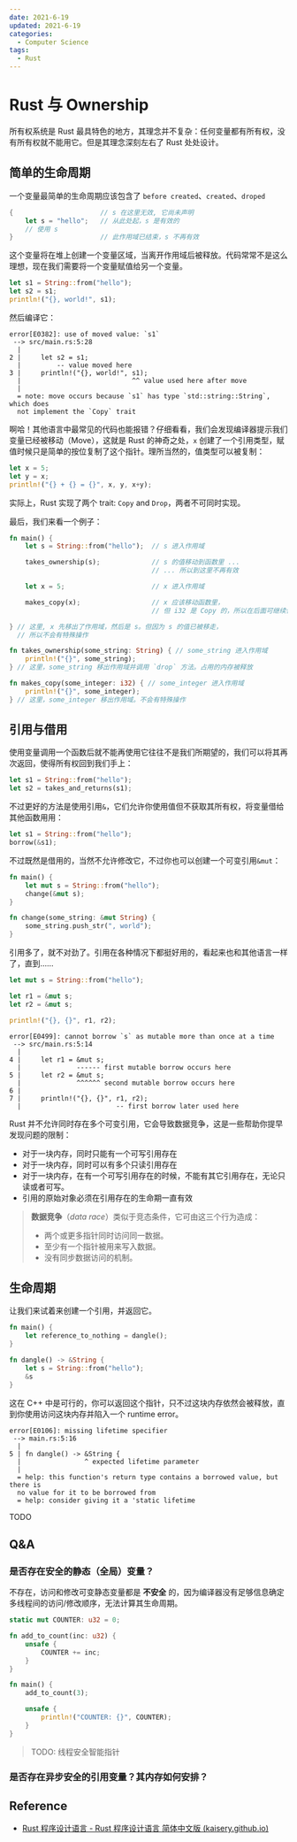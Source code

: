 ```yaml
---
date: 2021-6-19
updated: 2021-6-19
categories:
  - Computer Science
tags:
  - Rust
---
```


# Rust 与 Ownership

所有权系统是 Rust 最具特色的地方，其理念并不复杂：任何变量都有所有权，没有所有权就不能用它。但是其理念深刻左右了 Rust 处处设计。

## 简单的生命周期

一个变量最简单的生命周期应该包含了 `before created`、`created`、`droped`

```rust
{                      // s 在这里无效, 它尚未声明
    let s = "hello";   // 从此处起，s 是有效的
    // 使用 s
}                      // 此作用域已结束，s 不再有效
```

这个变量将在堆上创建一个变量区域，当离开作用域后被释放。代码常常不是这么理想，现在我们需要将一个变量赋值给另一个变量。

```rust
let s1 = String::from("hello");
let s2 = s1;
println!("{}, world!", s1);
```

然后编译它：

```shell
error[E0382]: use of moved value: `s1`
 --> src/main.rs:5:28
  |
2 |     let s2 = s1;
  |         -- value moved here
3 |     println!("{}, world!", s1);
  |                            ^^ value used here after move
  |
  = note: move occurs because `s1` has type `std::string::String`, which does
  not implement the `Copy` trait
```

啊哈！其他语言中最常见的代码也能报错？仔细看看，我们会发现编译器提示我们变量已经被移动（Move），这就是 Rust 的神奇之处，`x` 创建了一个引用类型，赋值时候只是简单的按位复制了这个指针。理所当然的，值类型可以被复制：

```rust
let x = 5;
let y = x;
println!("{} + {} = {}", x, y, x+y);
```

实际上，Rust 实现了两个 trait: `Copy` and `Drop`，两者不可同时实现。

最后，我们来看一个例子：

```rust
fn main() {
    let s = String::from("hello");  // s 进入作用域

    takes_ownership(s);             // s 的值移动到函数里 ...
                                    // ... 所以到这里不再有效

    let x = 5;                      // x 进入作用域

    makes_copy(x);                  // x 应该移动函数里，
                                    // 但 i32 是 Copy 的，所以在后面可继续使用 x

} // 这里, x 先移出了作用域，然后是 s。但因为 s 的值已被移走，
  // 所以不会有特殊操作

fn takes_ownership(some_string: String) { // some_string 进入作用域
    println!("{}", some_string);
} // 这里，some_string 移出作用域并调用 `drop` 方法。占用的内存被释放

fn makes_copy(some_integer: i32) { // some_integer 进入作用域
    println!("{}", some_integer);
} // 这里，some_integer 移出作用域。不会有特殊操作
```

## 引用与借用

使用变量调用一个函数后就不能再使用它往往不是我们所期望的，我们可以将其再次返回，使得所有权回到我们手上：

```rust
let s1 = String::from("hello");
let s2 = takes_and_returns(s1);
```

不过更好的方法是使用引用`&`，它们允许你使用值但不获取其所有权，将变量借给其他函数用用：

```rust
let s1 = String::from("hello");
borrow(&s1);
```

不过既然是借用的，当然不允许修改它，不过你也可以创建一个可变引用`&mut`：

```rust
fn main() {
    let mut s = String::from("hello");
    change(&mut s);
}

fn change(some_string: &mut String) {
    some_string.push_str(", world");
}
```

引用多了，就不对劲了。引用在各种情况下都挺好用的，看起来也和其他语言一样了，直到……

```rust
let mut s = String::from("hello");

let r1 = &mut s;
let r2 = &mut s;

println!("{}, {}", r1, r2);
```

```shell
error[E0499]: cannot borrow `s` as mutable more than once at a time
 --> src/main.rs:5:14
  |
4 |     let r1 = &mut s;
  |              ------ first mutable borrow occurs here
5 |     let r2 = &mut s;
  |              ^^^^^^ second mutable borrow occurs here
6 |
7 |     println!("{}, {}", r1, r2);
  |                        -- first borrow later used here
```

Rust 并不允许同时存在多个可变引用，它会导致数据竞争，这是一些帮助你提早发现问题的限制：

- 对于一块内存，同时只能有一个可写引用存在
- 对于一块内存，同时可以有多个只读引用存在
- 对于一块内存，在有一个可写引用存在的时候，不能有其它引用存在，无论只读或者可写。
- 引用的原始对象必须在引用存在的生命期一直有效

> **数据竞争**（*data race*）类似于竞态条件，它可由这三个行为造成：
>
> - 两个或更多指针同时访问同一数据。
> - 至少有一个指针被用来写入数据。
> - 没有同步数据访问的机制。

## 生命周期

让我们来试着来创建一个引用，并返回它。

```rust
fn main() {
    let reference_to_nothing = dangle();
}

fn dangle() -> &String {
    let s = String::from("hello");
    &s
}
```

这在 C++ 中是可行的，你可以返回这个指针，只不过这块内存依然会被释放，直到你使用访问这块内存并陷入一个 runtime error。

```shell
error[E0106]: missing lifetime specifier
 --> main.rs:5:16
  |
5 | fn dangle() -> &String {
  |                ^ expected lifetime parameter
  |
  = help: this function's return type contains a borrowed value, but there is
  no value for it to be borrowed from
  = help: consider giving it a 'static lifetime
```

TODO

## Q&A

### 是否存在安全的静态（全局）变量？

不存在，访问和修改可变静态变量都是 **不安全** 的，因为编译器没有足够信息确定多线程间的访问/修改顺序，无法计算其生命周期。

```rust
static mut COUNTER: u32 = 0;

fn add_to_count(inc: u32) {
    unsafe {
        COUNTER += inc;
    }
}

fn main() {
    add_to_count(3);

    unsafe {
        println!("COUNTER: {}", COUNTER);
    }
}
```



> TODO: 线程安全智能指针

### 是否存在异步安全的引用变量？其内存如何安排？

## Reference

- [Rust 程序设计语言 - Rust 程序设计语言 简体中文版 (kaisery.github.io)](https://kaisery.github.io/trpl-zh-cn/title-page.html)